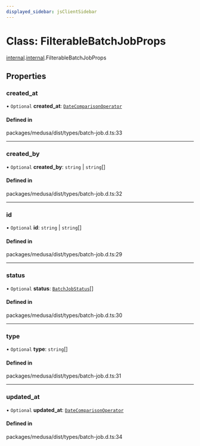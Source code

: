 ```yaml
---
displayed_sidebar: jsClientSidebar
---
```


# Class: FilterableBatchJobProps

[internal](../modules/internal-8.md).[internal](../modules/internal-8.internal.md).FilterableBatchJobProps

## Properties

### created\_at

• `Optional` **created\_at**: [`DateComparisonOperator`](internal-2.DateComparisonOperator.md)

#### Defined in

packages/medusa/dist/types/batch-job.d.ts:33

___

### created\_by

• `Optional` **created\_by**: `string` \| `string`[]

#### Defined in

packages/medusa/dist/types/batch-job.d.ts:32

___

### id

• `Optional` **id**: `string` \| `string`[]

#### Defined in

packages/medusa/dist/types/batch-job.d.ts:29

___

### status

• `Optional` **status**: [`BatchJobStatus`](../enums/internal-2.BatchJobStatus.md)[]

#### Defined in

packages/medusa/dist/types/batch-job.d.ts:30

___

### type

• `Optional` **type**: `string`[]

#### Defined in

packages/medusa/dist/types/batch-job.d.ts:31

___

### updated\_at

• `Optional` **updated\_at**: [`DateComparisonOperator`](internal-2.DateComparisonOperator.md)

#### Defined in

packages/medusa/dist/types/batch-job.d.ts:34
